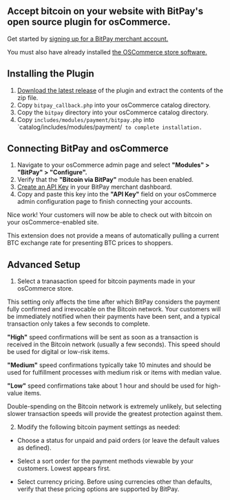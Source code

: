 ## Accept bitcoin on your website with BitPay's open source plugin for osCommerce.
Get started by [signing up for a BitPay merchant account.](https://bitpay.com/dashboard/signup)

You must also have already installed [the OSCommerce store software.](http://www.oscommerce.com/)

## Installing the Plugin
1. [Download the latest release](https://github.com/bitpay/oscommerce-plugin/releases) of the plugin and extract the contents of the zip file.
2. Copy `bitpay_callback.php` into your osCommerce catalog directory.
3. Copy the `bitpay` directory into your osCommerce catalog directory.
4. Copy `includes/modules/payment/bitpay.php` into `catalog/includes/modules/payment/`` to complete installation.``

## Connecting BitPay and osCommerce
1. Navigate to your osCommerce admin page and select **"Modules" > "BitPay" > "Configure".**
2. Verify that the **"Bitcoin via BitPay"** module has been enabled.
3. [Create an API Key](https://bitpay.com/dashboard/login/eyJ0b1N0YXRlTmFtZSI6Im1lbnUuZGFzaGJvYXJkIiwidG9QYXJhbXMiOnsicGFnZSI6ImFwaS10b2tlbnMifX0=) in your BitPay merchant dashboard.
4. Copy and paste this key into the **"API Key"** field on your osCommerce admin configuration page to finish connecting your accounts.

Nice work! Your customers will now be able to check out with bitcoin on your osCommerce-enabled site.

<div class="note">This extension does not provide a means of automatically pulling a current BTC exchange rate for presenting BTC prices to shoppers.</div>

## Advanced Setup

1. Select a tranasaction speed for bitcoin payments made in your osCommerce store.

<div class="note">This setting only affects the time after which BitPay considers the payment fully confirmed and irrevocable on the Bitcoin network. Your customers will be immediately notified when their payments have been sent, and a typical transaction only takes a few seconds to complete.</div>

**"High"** speed confirmations will be sent as soon as a transaction is received in the Bitcoin network (usually a few seconds). This speed should be used for digital or low-risk items.

**"Medium"** speed confirmations typically take 10 minutes and should be used for fulfillment processes with medium risk or items with median value.

**"Low"** speed confirmations take about 1 hour and should be used for high-value items.

<div class="note">Double-spending on the Bitcoin network is extremely unlikely, but selecting slower transaction speeds will provide the greatest protection against them.</div>

2. Modify the following bitcoin payment settings as needed:

- Choose a status for unpaid and paid orders (or leave the default values as defined).

- Select a sort order for the payment methods viewable by your customers. Lowest appears first.

- Select currency pricing. Before using currencies other than defaults, verify that these pricing options are supported by BitPay.
